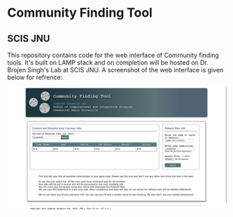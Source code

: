 # Community Finding Tool
## SCIS JNU
This repository contains code for the web interface of Community finding tools.
It's built on LAMP stack and on completion will be hosted on Dr. Brojen Singh's Lab at SCIS JNU.
A screenshot of the web interface is given below for refrence:

![Screenshot of the Community Finding Tools Web Interface](/media/Screenshot.png)
